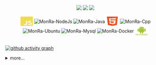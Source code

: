 <!--Hello
<h2><img src="https://emojis.slackmojis.com/emojis/images/1531849430/4246/blob-sunglasses.gif?1531849430" width="30"/> Hi 👋 , I'm MonRá! <img src="https://media.giphy.com/media/12oufCB0MyZ1Go/giphy.gif" width="50"></h2>
-->

<div>
  </p>
  <div align="center">
   <a href="https://www.facebook.com/ramon.chaib" target="_blank"><img src="https://img.shields.io/badge/-Facebook-%230077B5?style=for-the-badge&logo=facebook&logoColor=white" target="_blank"></a> 
  <a href="https://www.instagram.com/monrapps/" target="_blank"><img src="https://img.shields.io/badge/-Instagram-%23E4405F?style=for-the-badge&logo=instagram&logoColor=white" target="_blank"></a>
  <a href="https://www.linkedin.com/in/ramon-chaib-27007635/" target="_blank"><img src="https://img.shields.io/badge/-LinkedIn-%230077B5?style=for-the-badge&logo=linkedin&logoColor=white" target="_blank"></a>   
</div>
  
 <div style="display: inline_block" align="center"><br>
  <img align="center" alt="MonRa-Js" height="30" width="40" src="https://raw.githubusercontent.com/devicons/devicon/master/icons/javascript/javascript-plain.svg">
  <img align="center" alt="MonRa-NodeJs" height="30" width="40" src="https://cdn.jsdelivr.net/gh/devicons/devicon/icons/nodejs/nodejs-plain.svg">
  <!--img align="center" alt="MonRa-React" height="30" width="40" src="https://raw.githubusercontent.com/devicons/devicon/master/icons/react/react-original.svg"-->
  <img align="center" alt="MonRa-Java" height="30" width="40" src="https://cdn.jsdelivr.net/gh/devicons/devicon/icons/java/java-original.svg">
  <img align="center" alt="MonRa-HTML" height="30" width="40" src="https://raw.githubusercontent.com/devicons/devicon/master/icons/html5/html5-original.svg">
  <!--img align="center" alt="MonRa-CSS" height="30" width="40" src="https://raw.githubusercontent.com/devicons/devicon/master/icons/css3/css3-original.svg"-->
  <img align="center" alt="MonRa-Cpp" height="30" width="40" src="https://cdn.jsdelivr.net/gh/devicons/devicon/icons/cplusplus/cplusplus-original.svg">
  <img align="center" alt="MonRa-Ubuntu" height="30" width="40" src="https://cdn.jsdelivr.net/gh/devicons/devicon/icons/ubuntu/ubuntu-plain.svg">
  <img align="center" alt="MonRa-Mysql" height="30" width="40" src="https://cdn.jsdelivr.net/gh/devicons/devicon/icons/mysql/mysql-original.svg">
  <img align="center" alt="MonRa-Docker" height="30" width="40" src="https://cdn.jsdelivr.net/gh/devicons/devicon/icons/docker/docker-plain.svg">  
  <img align="center" alt="MonRa-Android" height="30" width="40" src="https://github.com/devicons/devicon/blob/master/icons/android/android-plain-wordmark.svg">
  
</div>
</a>

</br>

[![github activity graph](https://activity-graph.herokuapp.com/graph?username=monrapps&theme=chartreuse-dark)](https://github.com/monrapps/)

<div>
<details>
      <summary>more...</summary>
      
<!--
### <img src="https://media.giphy.com/media/VgCDAzcKvsR6OM0uWg/giphy.gif" width="50"> A little more about me...  

```javascript
const monra = {
    pronouns: "He" | "Him",
    code: ["any"],
    askMeAbout: ["any"],
    technologies: {
        backEnd: {
            js: ["any"],
        },
        mobileApp: {
            native: ["Android Development"]
        },
        devOps: ["AWS", "Docker🐳", "Route53", "Nginx"],
        databases: ["mongo", "MySql", "sqlite"],
        misc: ["Firebase", "Socket.IO", "selenium", "open-cv", "php", "SuiteApp"]
    },
    architecture: ["Serverless Architecture", "Progressive web applications", "Single page applications"],
    currentFocus: "Building Robots to ease opertations",
    funFact: "There are two ways to write error-free programs; only the third one works"
};
```
-->

---
<!--START_SECTION:waka-->
![Code Time](http://img.shields.io/badge/Code%20Time-66%20hrs%2022%20mins-blue)

![Profile Views](http://img.shields.io/badge/Profile%20Views-15-blue)

![Lines of code](https://img.shields.io/badge/From%20Hello%20World%20I%27ve%20Written-25%20Thousand%20lines%20of%20code-blue)

**🐱 My GitHub Data** 

> 🏆 884 Contributions in the Year 2022
 > 
> 📦 17.3 kB Used in GitHub's Storage 
 > 
> 🚫 Not Opted to Hire
 > 
> 📜 9 Public Repositories 
 > 
> 🔑 9 Private Repositories  
 > 
**I'm an Early 🐤** 

```text
🌞 Morning    392 commits    ███████░░░░░░░░░░░░░░░░░░   31.39% 
🌆 Daytime    606 commits    ████████████░░░░░░░░░░░░░   48.52% 
🌃 Evening    245 commits    █████░░░░░░░░░░░░░░░░░░░░   19.62% 
🌙 Night      6 commits      ░░░░░░░░░░░░░░░░░░░░░░░░░   0.48%

```
📅 **I'm Most Productive on Tuesday** 

```text
Monday       230 commits    ████░░░░░░░░░░░░░░░░░░░░░   18.41% 
Tuesday      300 commits    ██████░░░░░░░░░░░░░░░░░░░   24.02% 
Wednesday    223 commits    ████░░░░░░░░░░░░░░░░░░░░░   17.85% 
Thursday     219 commits    ████░░░░░░░░░░░░░░░░░░░░░   17.53% 
Friday       166 commits    ███░░░░░░░░░░░░░░░░░░░░░░   13.29% 
Saturday     45 commits     █░░░░░░░░░░░░░░░░░░░░░░░░   3.6% 
Sunday       66 commits     █░░░░░░░░░░░░░░░░░░░░░░░░   5.28%

```


📊 **This Week I Spent My Time On** 

```text
⌚︎ Time Zone: America/Sao_Paulo

💬 Programming Languages: 
Kotlin                   11 hrs 17 mins      ███████████████░░░░░░░░░░   63.38% 
C++                      3 hrs 5 mins        ████░░░░░░░░░░░░░░░░░░░░░   17.38% 
XML                      1 hr 42 mins        ██░░░░░░░░░░░░░░░░░░░░░░░   9.61% 
Java                     50 mins             █░░░░░░░░░░░░░░░░░░░░░░░░   4.76% 
Groovy                   20 mins             ░░░░░░░░░░░░░░░░░░░░░░░░░   1.94%

🔥 Editors: 
Android Studio           14 hrs 20 mins      ████████████████████░░░░░   80.51% 
Visual Studio            3 hrs 17 mins       ████░░░░░░░░░░░░░░░░░░░░░   18.48% 
VS Code                  10 mins             ░░░░░░░░░░░░░░░░░░░░░░░░░   1.01%

🐱‍💻 Projects: 
HotRS                    13 hrs 1 min        ██████████████████░░░░░░░   73.08% 
LinkSafe Service         3 hrs 17 mins       ████░░░░░░░░░░░░░░░░░░░░░   18.48% 
complications-data-source49 mins             █░░░░░░░░░░░░░░░░░░░░░░░░   4.62% 
HotRS-Watch              25 mins             ░░░░░░░░░░░░░░░░░░░░░░░░░   2.4% 
OneSafe.Back             10 mins             ░░░░░░░░░░░░░░░░░░░░░░░░░   1.01%

💻 Operating System: 
Windows                  13 hrs 47 mins      ███████████████████░░░░░░   77.35% 
Mac                      4 hrs 2 mins        █████░░░░░░░░░░░░░░░░░░░░   22.65%

```

**I Mostly Code in Java** 

```text
Java                     8 repos             ██████░░░░░░░░░░░░░░░░░░░   24.24% 
C                        7 repos             █████░░░░░░░░░░░░░░░░░░░░   21.21% 
JavaScript               6 repos             ████░░░░░░░░░░░░░░░░░░░░░   18.18% 
C++                      4 repos             ███░░░░░░░░░░░░░░░░░░░░░░   12.12% 
C#                       2 repos             █░░░░░░░░░░░░░░░░░░░░░░░░   6.06%

```


**Timeline**

![Chart not found](https://raw.githubusercontent.com/monrapps/monrapps/master/charts/bar_graph.png) 


 Last Updated on 15/04/2022 01:05:12 UTC
<!--END_SECTION:waka-->

NOTE: Top languages does not indicate my skill level or anything like that. It is just a metric of which languages have been hosted by me on GitHub based on the usage across repositories. There are others which I haven't put up on GitHub.
